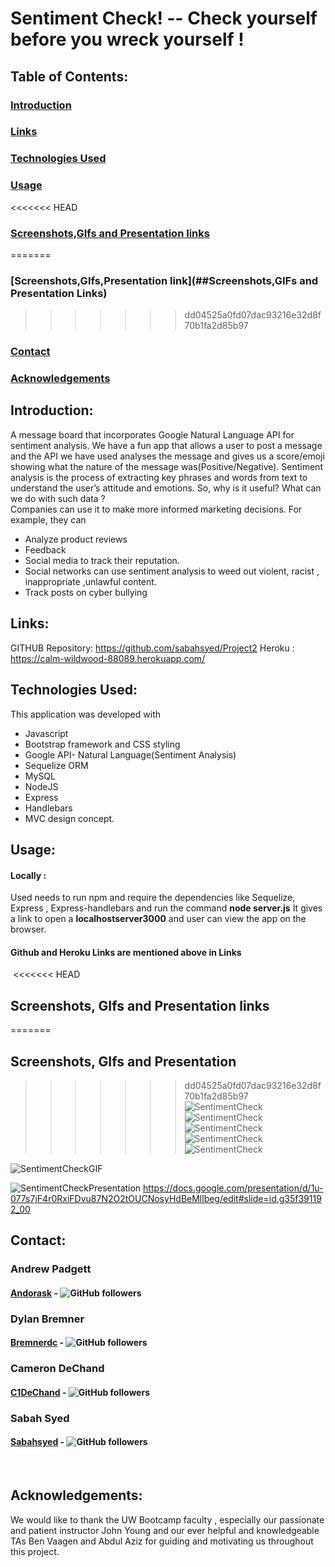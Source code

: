 # Sentiment Check! -- Check yourself before you wreck yourself !

## Table of Contents:
### [Introduction](##introduction)
### [Links](##links)
### [Technologies Used](##technologiesUsed)
### [Usage](##usage)
<<<<<<< HEAD
### [Screenshots,GIfs and Presentation links](##screenshotsGIFspresentationlinks)
=======
### [Screenshots,GIfs,Presentation link](##Screenshots,GIFs and Presentation Links)
>>>>>>> dd04525a0fd07dac93216e32d8f70b1fa2d85b97
### [Contact](##contact)
### [Acknowledgements](##acknowledgements)

## Introduction:
A message board that incorporates Google Natural Language API for sentiment analysis. We have a fun app that allows a user to post a message and the API we have used analyses the message and gives us a score/emoji showing what the nature of the message was(Positive/Negative).
Sentiment analysis is the process of extracting key phrases and words from text to understand the user’s attitude and emotions. So, why is it useful?  What can we do with such data ?  
Companies can use it to make more informed marketing decisions. For example, they can 
* Analyze product reviews
* Feedback
* Social media to track their reputation.
* Social networks can use sentiment analysis to weed out violent, racist , inappropriate ,unlawful content.
* Track  posts on cyber bullying


## Links:
GITHUB Repository: https://github.com/sabahsyed/Project2
Heroku : https://calm-wildwood-88089.herokuapp.com/
​
## Technologies Used:
This application was developed with 
* Javascript
* Bootstrap framework and CSS styling 
* Google API- Natural Language(Sentiment Analysis) 
* Sequelize ORM
* MySQL 
* NodeJS
* Express
* Handlebars
* MVC design concept.
​
## Usage:

 #### Locally :
 Used needs to run npm and require the dependencies like Sequelize, Express , Express-handlebars and run the command **node server.js**
 It gives a link to open a **localhostserver3000**  and user can view the app on the browser.
 #### Github and Heroku Links are mentioned above in **Links**
​
<<<<<<< HEAD
## Screenshots, GIfs and Presentation links
=======
## Screenshots, GIfs and Presentation
>>>>>>> dd04525a0fd07dac93216e32d8f70b1fa2d85b97
![SentimentCheck](https://github.com/sabahsyed/Project2-/blob/master/screenshots/Screen%20Shot%202020-06-17%20at%2010.11.59%20PM.png)
![SentimentCheck](https://github.com/sabahsyed/Project2-/blob/master/screenshots/Screen%20Shot%202020-06-18%20at%207.49.19%20PM.png)
![SentimentCheck](https://github.com/sabahsyed/Project2-/blob/master/screenshots/Screen%20Shot%202020-06-18%20at%207.49.22%20PM.png)
![SentimentCheck](https://github.com/sabahsyed/Project2-/blob/master/screenshots/Screen%20Shot%202020-06-18%20at%207.49.49%20PM.png)
![SentimentCheck](https://github.com/sabahsyed/Project2-/blob/master/screenshots/Screen%20Shot%202020-06-18%20at%207.49.52%20PM.png)

![SentimentCheckGIF](https://github.com/sabahsyed/Project2-/blob/master/screenshots/sentimentCheckGIF.gif)

![SentimentCheckPresentation](https://docs.google.com/presentation/d/1u-077s7jF4r0RxiFDvu87N2O2tOUCNosyHdBeMllbeg/edit#slide=id.g35f391192_00)
https://docs.google.com/presentation/d/1u-077s7jF4r0RxiFDvu87N2O2tOUCNosyHdBeMllbeg/edit#slide=id.g35f391192_00


## Contact:
### Andrew Padgett   
#### [Andorask](https://github.com/Andorask) - ![GitHub followers](https://img.shields.io/github/followers/Andorask?label=Follow&style=social)

### Dylan Bremner
#### [Bremnerdc](https://github.com/bremnerdc) - ![GitHub followers](https://img.shields.io/github/followers/bremnerdc?label=Follow&style=social)

### Cameron DeChand
#### [C1DeChand](https://github.com/C1DeChand) - ![GitHub followers](https://img.shields.io/github/followers/C1DeChand?label=Follow&style=social)

### Sabah Syed 
#### [Sabahsyed](https://github.com/sabahsyed) - ![GitHub followers](https://img.shields.io/github/followers/sabahsyed?label=Follow&style=social)

​
## Acknowledgements:
We would like to thank the UW Bootcamp faculty , especially our passionate and patient instructor John Young and our ever helpful and knowledgeable TAs Ben Vaagen and Abdul Aziz for guiding and motivating us throughout this project.
